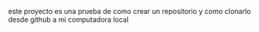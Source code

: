  este proyecto es una prueba de como crear un repositorio y como clonarlo desde github a mi computadora local
